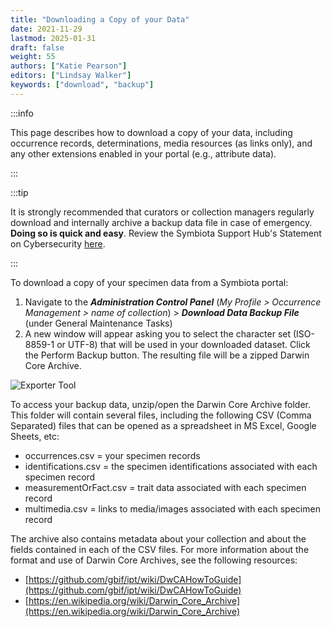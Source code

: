 ```yaml
---
title: "Downloading a Copy of your Data"
date: 2021-11-29
lastmod: 2025-01-31
draft: false
weight: 55
authors: ["Katie Pearson"]
editors: ["Lindsay Walker"]
keywords: ["download", "backup"]
---
```


:::info

This page describes how to download a copy of your data, including occurrence records, determinations, media resources (as links only), and any other extensions enabled in your portal (e.g., attribute data).

:::

:::tip

It is strongly recommended that curators or collection managers regularly download and internally archive a backup data file in case of emergency. **Doing so is quick and easy**. Review the Symbiota Support Hub's Statement on Cybersecurity [here](https://symbiota.org/cybersecurity/).

:::

To download a copy of your specimen data from a Symbiota portal:

1. Navigate to the **_Administration Control Panel_** (_My Profile > Occurrence Management > name of collection_) > **_Download Data Backup File_** (under General Maintenance Tasks)
2. A new window will appear asking you to select the character set (ISO-8859-1 or UTF-8) that will be used in your downloaded dataset. Click the Perform Backup button. The resulting file will be a zipped Darwin Core Archive.

![Exporter Tool](/img/admincontrolpanel_backup.png)

To access your backup data, unzip/open the Darwin Core Archive folder. This folder will contain several files, including the following CSV (Comma Separated) files that can be opened as a spreadsheet in MS Excel, Google Sheets, etc:

- occurrences.csv = your specimen records
- identifications.csv = the specimen identifications associated with each specimen record
- measurementOrFact.csv = trait data associated with each specimen record
- multimedia.csv = links to media/images associated with each specimen record

The archive also contains metadata about your collection and about the fields contained in each of the CSV files. For more information about the format and use of Darwin Core Archives, see the following resources:

- [https://github.com/gbif/ipt/wiki/DwCAHowToGuide](https://github.com/gbif/ipt/wiki/DwCAHowToGuide)
- [https://en.wikipedia.org/wiki/Darwin_Core_Archive](https://en.wikipedia.org/wiki/Darwin_Core_Archive)
